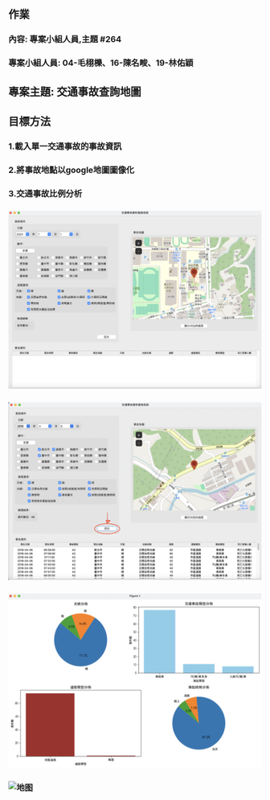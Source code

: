 ## 作業 
### 內容: 專案小組人員,主題 #264
### 專案小組人員: 04-毛栩櫟、16-陳名畯、19-林佑穎

## 專案主題: 交通事故查詢地圖

## 目標方法
### 1.載入單一交通事故的事故資訊
### 2.將事故地點以google地圖圖像化
### 3.交通事故比例分析

### ![第一个画面](./img/initial.png)
### ![查询](./img/search.png)
### ![分析表](./img/chart.png)
### ![地图](./img/map.png)

